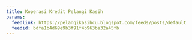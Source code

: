 ```yaml
---
title: Koperasi Kredit Pelangi Kasih
params:
  feedlink: https://pelangikasihcu.blogspot.com/feeds/posts/default
  feedid: bdfa1b4d69e9b3f91f4b963ba32a45fb
---
```


